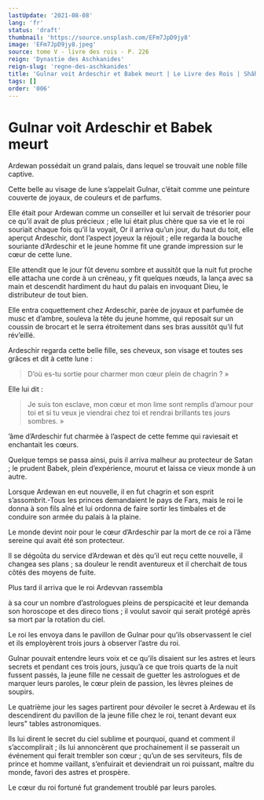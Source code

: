 ```yaml
---
lastUpdate: '2021-08-08'
lang: 'fr'
status: 'draft'
thumbnail: 'https://source.unsplash.com/EFm7JpD9jy8'
image: 'EFm7JpD9jy8.jpeg'
source: tome V - livre des rois - P. 226
reign: 'Dynastie des Aschkanides'
reign-slug: 'regne-des-aschkanides'
title: 'Gulnar voit Ardeschir et Babek meurt | Le Livre des Rois | Shâhnâmeh'
tags: []
order: '006'
---
```


<!-- LTeX: language=fr -->

# Gulnar voit Ardeschir et Babek meurt

Ardewan possédait un grand palais, dans lequel se trouvait une noble fille captive.

Cette belle au visage de lune s’appelait Gulnar, c’était comme une peinture couverte de joyaux, de couleurs et de parfums.

Elle était pour Ardewan comme un conseiller et lui servait de trésorier pour ce qu’il avait de plus précieux ; elle lui était plus chère que sa vie et le roi souriait chaque fois qu’il la voyait, Or il arriva qu’un jour, du haut du toit, elle aperçut Ardeschir, dont l’aspect joyeux la réjouit ; elle regarda la bouche souriante d’Ardeschir et le jeune homme fit une grande impression sur le cœur de cette lune.

Elle attendit que le jour fût devenu sombre et aussitôt que la nuit fut proche elle attacha une corde à un créneau, y fit quelques nœuds, la lança avec sa main et descendit hardiment du haut du palais en invoquant Dieu, le distributeur de tout bien.

Elle entra coquettement chez Ardeschir, parée de joyaux et parfumée de musc et d’ambre, souleva la tête du jeune homme, qui reposait sur un coussin de brocart et le serra étroitement dans ses bras aussitôt qu’il fut rév’eillé.

Ardeschir regarda cette belle fille, ses cheveux, son visage et toutes ses grâces et dit à cette lune :

> D’où es-tu sortie pour charmer mon cœur plein de chagrin ? »

Elle lui dit :

> Je suis ton esclave, mon cœur et mon lime sont remplis d’amour pour toi et si tu veux je viendrai chez toi et rendrai brillants tes jours sombres. »

’âme d’Ardeschir fut charmée à l’aspect de cette femme qui raviesait et enchantait les cœurs.

Quelque temps se passa ainsi, puis il arriva malheur au protecteur de Satan ; le prudent Babek, plein d’expérience, mourut et laissa ce vieux monde à un autre.

Lorsque Ardewan en eut nouvelle, il en fut chagrin et son esprit s’assombrit.-Tous les princes demandaient le pays de Fars, mais le roi le donna à son fils aîné et lui ordonna de faire sortir les timbales et de conduire son armée du palais à la plaine.

Le monde devint noir pour le cœur d’Ardeschir par la mort de ce roi a l’âme sereine qui avait été son protecteur.

Il se dégoûta du service d’Ardewan et dès qu’il eut reçu cette nouvelle, il changea ses plans ; sa douleur le rendit aventureux et il cherchait de tous côtés des moyens de fuite.

Plus tard il arriva que le roi Ardevvan rassembla

à sa cour un nombre d’astrologues pleins de perspicacité et leur demanda son horoscope et des direco tions ; il voulut savoir qui serait protégé après sa mort par la rotation du ciel.

Le roi les envoya dans le pavillon de Gulnar pour qu’ils observassent le ciel et ils employèrent trois jours à observer l’astre du roi.

Gulnar pouvait entendre leurs voix et ce qu’ils disaient sur les astres et leurs secrets et pendant ces trois jours, jusqu’à ce que trois quarts de la nuit fussent passés, la jeune fille ne cessait de guetter les astrologues et de marquer leurs paroles, le cœur plein de passion, les lèvres pleines de soupirs.

Le quatrième jour les sages partirent pour dévoiler le secret à Ardewau et ils descendirent du pavillon de la jeune fille chez le roi, tenant devant eux leurs" tables astronomiques.

Ils lui dirent le secret du ciel sublime et pourquoi, quand et comment il s’accomplirait ; ils lui annoncèrent que prochainement il se passerait un événement qui ferait trembler son cœur ; qu’un de ses serviteurs, fils de prince et homme vaillant, s’enfuirait et deviendrait un roi puissant, maître du monde, favori des astres et prospère.

Le cœur du roi fortuné fut grandement troublé par leurs paroles.
